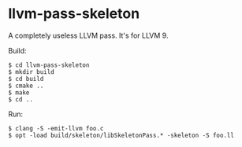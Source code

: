 # llvm-pass-skeleton

A completely useless LLVM pass.
It's for LLVM 9.

Build:

    $ cd llvm-pass-skeleton
    $ mkdir build
    $ cd build
    $ cmake ..
    $ make
    $ cd ..

Run:

    $ clang -S -emit-llvm foo.c
    $ opt -load build/skeleton/libSkeletonPass.* -skeleton -S foo.ll
